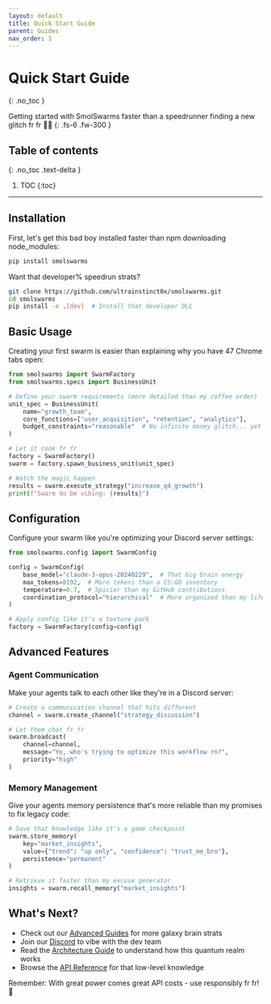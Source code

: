 ```yaml
---
layout: default
title: Quick Start Guide
parent: Guides
nav_order: 1
---
```


# Quick Start Guide
{: .no_toc }

Getting started with SmolSwarms faster than a speedrunner finding a new glitch fr fr 🏃‍♂️
{: .fs-6 .fw-300 }

## Table of contents
{: .no_toc .text-delta }

1. TOC
{:toc}

---

## Installation

First, let's get this bad boy installed faster than npm downloading node_modules:

```bash
pip install smolswarms
```

Want that developer% speedrun strats?

```bash
git clone https://github.com/ultrainstinct0x/smolswarms.git
cd smolswarms
pip install -e .[dev]  # Install that developer DLC
```

## Basic Usage

Creating your first swarm is easier than explaining why you have 47 Chrome tabs open:

```python
from smolswarms import SwarmFactory
from smolswarms.specs import BusinessUnit

# Define your swarm requirements (more detailed than my coffee order)
unit_spec = BusinessUnit(
    name="growth_team",
    core_functions=["user_acquisition", "retention", "analytics"],
    budget_constraints="reasonable"  # No infinite money glitch... yet
)

# Let it cook fr fr
factory = SwarmFactory()
swarm = factory.spawn_business_unit(unit_spec)

# Watch the magic happen
results = swarm.execute_strategy("increase_q4_growth")
print(f"Swarm do be vibing: {results}")
```

## Configuration

Configure your swarm like you're optimizing your Discord server settings:

```python
from smolswarms.config import SwarmConfig

config = SwarmConfig(
    base_model="claude-3-opus-20240229",  # That big brain energy
    max_tokens=8192,  # More tokens than a CS:GO inventory
    temperature=0.7,  # Spicier than my GitHub contributions
    coordination_protocol="hierarchical"  # More organized than my life
)

# Apply config like it's a texture pack
factory = SwarmFactory(config=config)
```

## Advanced Features

### Agent Communication

Make your agents talk to each other like they're in a Discord server:

```python
# Create a communication channel that hits different
channel = swarm.create_channel("strategy_discussion")

# Let them chat fr fr
swarm.broadcast(
    channel=channel,
    message="Yo, who's trying to optimize this workflow rn?",
    priority="high"
)
```

### Memory Management

Give your agents memory persistence that's more reliable than my promises to fix legacy code:

```python
# Save that knowledge like it's a game checkpoint
swarm.store_memory(
    key="market_insights",
    value={"trend": "up only", "confidence": "trust_me_bro"},
    persistence="permanent"
)

# Retrieve it faster than my excuse generator
insights = swarm.recall_memory("market_insights")
```

## What's Next?

- Check out our [Advanced Guides](advanced.md) for more galaxy brain strats
- Join our [Discord](https://discord.gg/smolswarms) to vibe with the dev team
- Read the [Architecture Guide](architecture.md) to understand how this quantum realm works
- Browse the [API Reference](/reference) for that low-level knowledge

Remember: With great power comes great API costs - use responsibly fr fr! 💫
